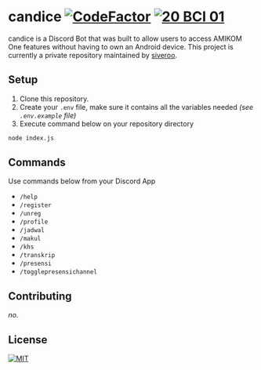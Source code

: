# candice [![CodeFactor](https://www.codefactor.io/repository/github/siveroo/candice-bot/badge?s=79cfd38bf9005dce2b55b91d1288080700685abb)](https://www.codefactor.io/repository/github/siveroo/candice-bot) [![20 BCI 01](https://discordapp.com/api/guilds/759975001926926366/widget.png?style=shield)](https://discord.com/invite/mGhxBev8Pw)

candice is a Discord Bot that was built to allow users to access AMIKOM One features without having to own an Android device. This project is currently a private repository maintained by [siveroo](https://github.com/siveroo/).

## Setup

1. Clone this repository.
2. Create your `.env` file, make sure it contains all the variables needed *(see `.env.example` file)*
3. Execute command below on your repository directory
```bash
node index.js
```

## Commands
Use commands below from your Discord App
- `/help`
- `/register`
- `/unreg`
- `/profile`
- `/jadwal`
- `/makul`
- `/khs`
- `/transkrip`
- `/presensi`
- `/togglepresensichannel`

## Contributing
*no.*

## License
[![MIT](https://img.shields.io/badge/License-MIT-yellow.svg)](https://opensource.org/licenses/MIT)
